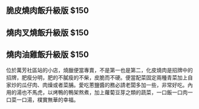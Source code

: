 ## 脆皮燒肉飯升級版 $150
## 燒肉叉燒飯升級版 $150
## 燒肉油雞飯升級版 $150
位於萬芳社區站的小店，燒臘便當專賣，不是第一也是第二，化皮燒肉是招牌中的招牌，肥瘦分明，肥的不膩瘦的不柴，皮脆而不硬。便當配菜固定兩種青菜加上自家炒的瓜仔肉、肉燥或者菜脯。愛吃蔥鹽醬的務必請老闆多加一些，非常好吃。內用的湯也不馬虎，以烤鴨的鴨架熬煮，加上蘿蔔豆芽之類的蔬菜，一口飯一口肉一口菜一口湯，樸實無華的幸福。